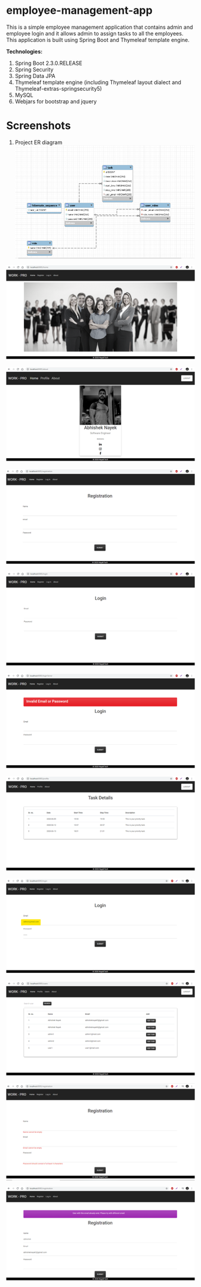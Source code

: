 # employee-management-app
This is a simple employee management application that contains admin and employee login and it allows admin to assign tasks to all the employees. This application is built using Spring Boot and Thymeleaf template engine.

**Technologies:**
1. Spring Boot 2.3.0.RELEASE
2. Spring Security
3. Spring Data JPA
4. Thymeleaf template engine (including Thymeleaf layout dialect and Thymeleaf-extras-springsecurity5)
5. MySQL
6. Webjars for bootstrap and jquery

# Screenshots

1. Project ER diagram
![Project ER diagram](/screenshots/ER_Diagram.png)

![Home page](/screenshots/home_page.png)

![About page](/screenshots/about_page.png)

![Registration page](/screenshots/registration_page.png)

![Login page](/screenshots/login_page.png)

![Login failure screen](/screenshots/login_failure_page.png)

![Profile page after employee login(displays list of tasks)](/screenshots/profile_page_after_user_login.png)

![Admin login](/screenshots/admin_login.png)

![User list page for Admin after login](/screenshots/all_users_list_for_admin.png)

![Registration page validation(empty submission)](/screenshots/registration_validations.png)

![Registration page validation(already existing user)](/screenshots/registration_validations_2.png)



